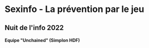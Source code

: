 # Sexinfo - La prévention par le jeu
## Nuit de l'info 2022
#### Equipe "Unchained" (Simplon HDF)


